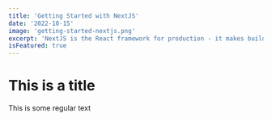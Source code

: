 ```yaml
---
title: 'Getting Started with NextJS'
date: '2022-10-15'
image: 'getting-started-nextjs.png'
excerpt: 'NextJS is the React framework for production - it makes building fullstack React Apps in a breeze.'
isFeatured: true
---
```


# This is a title

This is some regular text
